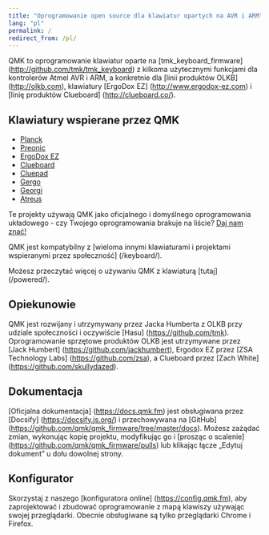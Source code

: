 ```yaml
---
title: "Oprogramowanie open source dla klawiatur opartych na AVR i ARM"
lang: "pl"
permalink: /
redirect_from: /pl/
---
```

QMK to oprogramowanie klawiatur oparte na [tmk\_keyboard_firmware] (http://github.com/tmk/tmk_keyboard) z kilkoma użytecznymi funkcjami dla kontrolerów Atmel AVR i ARM, a konkretnie dla [linii produktów OLKB] (http://olkb.com), klawiatury [ErgoDox EZ] (http://www.ergodox-ez.com) i [linię produktów Clueboard] (http://clueboard.co/).

## Klawiatury wspierane przez QMK

* [Planck](https://github.com/qmk/qmk_firmware/blob/master/keyboards/planck/)
* [Preonic](https://github.com/qmk/qmk_firmware/blob/master/keyboards/preonic/)
* [ErgoDox EZ](https://github.com/qmk/qmk_firmware/blob/master/keyboards/ergodox_ez/)
* [Clueboard](https://github.com/qmk/qmk_firmware/blob/master/keyboards/clueboard/)
* [Cluepad](https://github.com/qmk/qmk_firmware/blob/master/keyboards/clueboard/17/)
* [Gergo](https://qmk.fm/keyboards/gergo/)
* [Georgi](https://qmk.fm/keyboards/georgi/)
* [Atreus](https://github.com/qmk/qmk_firmware/blob/master/keyboards/atreus/)

Te projekty używają QMK jako oficjalnego i domyślnego oprogramowania układowego - czy Twojego oprogramowania brakuje na liście? [Daj nam znać!](https://github.com/qmk/qmk.fm/issues/new)

QMK jest kompatybilny z [wieloma innymi klawiaturami i projektami wspieranymi przez społeczność] (/keyboard/).

Możesz przeczytać więcej o używaniu QMK z klawiaturą [tutaj] (/powered/).

## Opiekunowie

QMK jest rozwijany i utrzymywany przez Jacka Humberta z OLKB przy udziale społeczności i oczywiście [Hasu] (https://github.com/tmk). Oprogramowanie sprzętowe produktów OLKB jest utrzymywane przez [Jack Humbert] (https://github.com/jackhumbert), Ergodox EZ przez [ZSA Technology Labs] (https://github.com/zsa), a Clueboard przez [Zach White] (https://github.com/skullydazed).

## Dokumentacja

[Oficjalna dokumentacja] (https://docs.qmk.fm) jest obsługiwana przez [Docsify] (https://docsify.js.org/) i przechowywana na [GitHub] (https://github.com/qmk/qmk_firmware/tree/master/docs). Możesz zażądać zmian, wykonując kopię projektu, modyfikując go i [prosząc o scalenie] (https://github.com/qmk/qmk_firmware/pulls) lub klikając łącze „Edytuj dokument” u dołu dowolnej strony.

## Konfigurator

Skorzystaj z naszego [konfiguratora online] (https://config.qmk.fm), aby zaprojektować i zbudować oprogramowanie z mapą klawiszy używając swojej przeglądarki. Obecnie obsługiwane są tylko przeglądarki Chrome i Firefox.